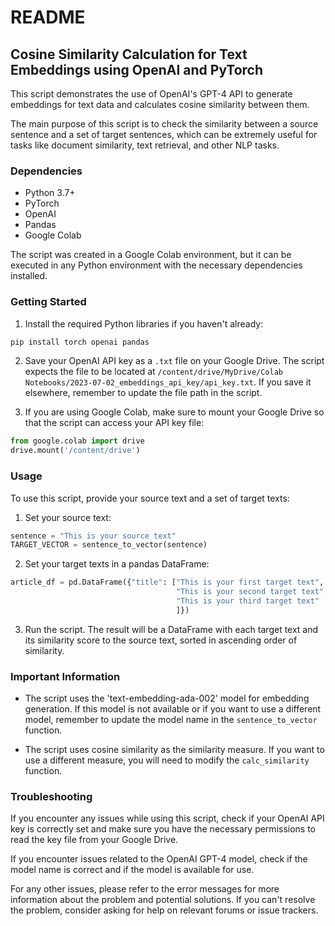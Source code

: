# README

## Cosine Similarity Calculation for Text Embeddings using OpenAI and PyTorch

This script demonstrates the use of OpenAI's GPT-4 API to generate embeddings for text data and calculates cosine similarity between them. 

The main purpose of this script is to check the similarity between a source sentence and a set of target sentences, which can be extremely useful for tasks like document similarity, text retrieval, and other NLP tasks. 

### Dependencies

- Python 3.7+
- PyTorch
- OpenAI
- Pandas
- Google Colab

The script was created in a Google Colab environment, but it can be executed in any Python environment with the necessary dependencies installed.

### Getting Started

1. Install the required Python libraries if you haven't already:

```bash
pip install torch openai pandas
```

2. Save your OpenAI API key as a `.txt` file on your Google Drive. The script expects the file to be located at `/content/drive/MyDrive/Colab Notebooks/2023-07-02_embeddings_api_key/api_key.txt`. If you save it elsewhere, remember to update the file path in the script.

3. If you are using Google Colab, make sure to mount your Google Drive so that the script can access your API key file:

```python
from google.colab import drive
drive.mount('/content/drive')
```

### Usage

To use this script, provide your source text and a set of target texts:

1. Set your source text:

```python
sentence = "This is your source text"
TARGET_VECTOR = sentence_to_vector(sentence)
```

2. Set your target texts in a pandas DataFrame:

```python
article_df = pd.DataFrame({"title": ["This is your first target text",
                                     "This is your second target text",
                                     "This is your third target text"
                                     ]})
```

3. Run the script. The result will be a DataFrame with each target text and its similarity score to the source text, sorted in ascending order of similarity.

### Important Information

- The script uses the 'text-embedding-ada-002' model for embedding generation. If this model is not available or if you want to use a different model, remember to update the model name in the `sentence_to_vector` function.

- The script uses cosine similarity as the similarity measure. If you want to use a different measure, you will need to modify the `calc_similarity` function.

### Troubleshooting

If you encounter any issues while using this script, check if your OpenAI API key is correctly set and make sure you have the necessary permissions to read the key file from your Google Drive.

If you encounter issues related to the OpenAI GPT-4 model, check if the model name is correct and if the model is available for use.

For any other issues, please refer to the error messages for more information about the problem and potential solutions. If you can't resolve the problem, consider asking for help on relevant forums or issue trackers.

